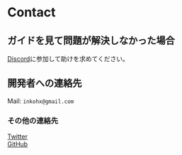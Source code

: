 # Contact

## ガイドを見て問題が解決しなかった場合

[Discord](https://discord.gg/JJhtTvG)に参加して助けを求めてください。

## 開発者への連絡先

Mail: `inkohx@gmail.com`

### その他の連絡先

[Twitter](https://twitter.com/InkoHX)  
[GitHub](https://github.com/InkoHX)
